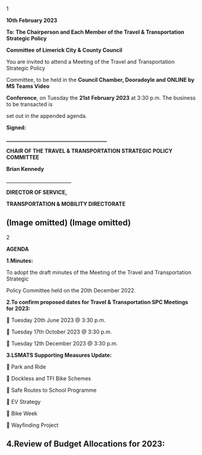 1

**10th** **February 2023**

**To: The Chairperson and Each Member of the Travel & Transportation Strategic Policy**

**Committee of Limerick City & County Council**

You are invited to attend a Meeting of the Travel and Transportation Strategic Policy

Committee, to be held in the **Council Chamber, Dooradoyle and ONLINE by MS Teams Video**

**Conference**, on Tuesday the **21st** **February 2023** at 3:30 p.m. The business to be transacted is

set out in the appended agenda.

**Signed:**

**\_\_\_\_\_\_\_\_\_\_\_\_\_\_\_\_\_\_\_\_\_\_\_\_\_\_\_\_\_\_\_\_\_\_\_\_\_\_\_\_**

**CHAIR OF THE TRAVEL & TRANSPORTATION STRATEGIC POLICY COMMITTEE**

**Brian Kennedy**

\_\_\_\_\_\_\_\_\_\_\_\_\_\_\_\_\_\_\_\_\_\_\_\_\_\_\_

**DIRECTOR OF SERVICE,**

**TRANSPORTATION & MOBILITY DIRECTORATE**

(Image omitted)
(Image omitted)
---
2

**AGENDA**

**1.Minutes:**

To adopt the draft minutes of the Meeting of the Travel and Transportation Strategic

Policy Committee held on the 20th December 2022.

**2.To confirm proposed dates for Travel & Transportation SPC Meetings for 2023:**

 Tuesday 20th June 2023 @ 3:30 p.m.

 Tuesday 17th October 2023 @ 3:30 p.m.

 Tuesday 12th December 2023 @ 3:30 p.m.

**3.LSMATS Supporting Measures Update:**

 Park and Ride

 Dockless and TFI Bike Schemes

 Safe Routes to School Programme

 EV Strategy

 Bike Week

 Wayfinding Project

**4.Review of Budget Allocations for 2023:**
---
